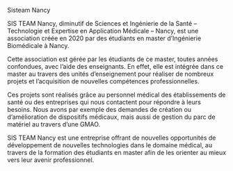 Sisteam Nancy

SIS TEAM Nancy, diminutif de Sciences et Ingénierie de la Santé – Technologie et Expertise en Application Médicale – Nancy, est une association créée en 2020 par des étudiants en master d’Ingénierie Biomédicale à Nancy.

Cette association est gérée par les étudiants de ce master, toutes années confondues, avec l’aide des enseignants. En effet, elle est intégrée dans ce master au travers des unités d’enseignement pour réaliser de nombreux projets et l’acquisition de nouvelles compétences professionnelles.

Ces projets sont réalisés grâce au personnel médical des établissements de santé ou des entreprises qui nous contactent pour répondre à leurs besoins. Nous avons par exemple des demandes de création ou d’amélioration de dispositifs médicaux, mais aussi de gestion du parc de matériel au travers d’une GMAO.

SIS TEAM Nancy est une entreprise offrant de nouvelles opportunités de développement de nouvelles technologies dans le domaine médical, au travers de la formation des étudiants en master afin de les orienter au mieux vers leur avenir professionnel.
